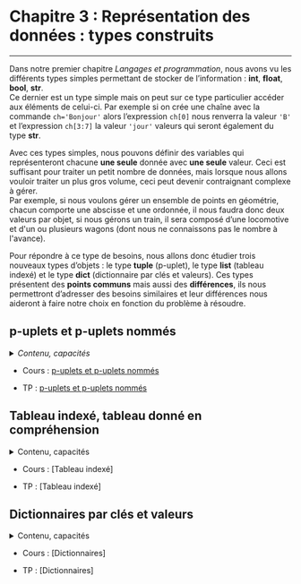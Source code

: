 # Chapitre 3 : Représentation des données : types construits
---
Dans notre premier chapitre _Langages et programmation_, nous avons vu les différents types simples permettant de stocker de l’information : **int**, **float**, **bool**, **str**.  
Ce dernier est un type simple mais on peut sur ce type particulier accéder aux éléments de celui-ci. Par exemple si on crée une chaîne avec la commande `ch='Bonjour'` alors l’expression `ch[0]` nous renverra la valeur `'B'` et l’expression `ch[3:7]` la valeur `'jour'` valeurs qui seront également du type **str**.  

Avec ces types simples, nous pouvons définir des variables qui représenteront chacune **une seule** donnée avec **une seule** valeur. Ceci est suffisant pour traiter un petit nombre de données, mais lorsque nous allons vouloir traiter un plus gros volume, ceci peut devenir contraignant complexe à gérer.  
Par exemple, si nous voulons gérer un ensemble de points en géométrie, chacun comporte une abscisse et une ordonnée, il nous faudra donc deux valeurs par objet, si nous gérons un train, il sera composé d’une locomotive et d'un ou plusieurs wagons (dont nous ne connaissons pas le nombre à l'avance).  

Pour répondre à ce type de besoins, nous allons donc étudier trois nouveaux types d’objets : le type **tuple** (p-uplet), le type **list** (tableau indexé) et le type **dict** (dictionnaire par clés et valeurs). Ces types présentent des **points communs** mais aussi des **différences**, ils nous permettront d’adresser des besoins similaires et leur différences nous aideront à faire notre choix en fonction du problème à résoudre.


## p-uplets et p-uplets nommés
<details>
  <summary><i>Contenu, capacités</i></summary>
  
  >| Contenu | Capacités attendues |
  >| :-- | :-- |
  >| p-uplets et p-uplets nommés | Écrire une fonction renvoyant un p-uplet de valeurs |
  
</details>

- Cours : [p-uplets et p-uplets nommés](https://notebook.basthon.fr/?from=https://raw.githubusercontent.com/cyrillearduini/NSI/main/NSI_1ERE/_ressources/3.TYPES_CONSTRUITS/3.1-Cours_p-uplets.ipynb)

- TP : [p-uplets et p-uplets nommés](https://notebook.basthon.fr/?from=https://raw.githubusercontent.com/cyrillearduini/NSI/main/NSI_1ERE/_ressources/3.TYPES_CONSTRUITS/3.2-TP_p-uplets.ipynb)

## Tableau indexé, tableau donné en compréhension
<details>
  <summary>Contenu, capacités</summary>
  
  >| Contenu | Capacités attendues |
  >| :-- | :-- |
  >| Tableau indexé, tableau donné en compréhension | Lire et modifier les éléments d’un tableau grâce à leurs index<br>Construire un tableau par compréhension<br> Utiliser des tableaux de tableaux pour représenter des matrices : notation `a[i][j]` <br>Itérer sur les éléments d’un tableau |
  
</details>
  
- Cours : [Tableau indexé]

- TP : [Tableau indexé]

## Dictionnaires par clés et valeurs
<details>
  <summary>Contenu, capacités</summary>

  >| Contenu | Capacités attendues |
  >| :-- | :-- |
  >| Dictionnaires par clés et valeurs | Construire une entrée de dictionnaire <br>Itérer sur les éléments d’un dictionnaire |

</details>

- Cours : [Dictionnaires]

- TP : [Dictionnaires]

